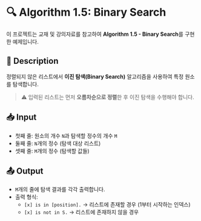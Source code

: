# 🔍 Algorithm 1.5: Binary Search

이 프로젝트는 교재 및 강의자료를 참고하여 **Algorithm 1.5 - Binary Search**를 구현한 예제입니다.

## 📘 Description

정렬되지 않은 리스트에서 **이진 탐색(Binary Search)** 알고리즘을 사용하여 특정 원소를 탐색합니다.  
> ⚠️ 입력된 리스트는 먼저 **오름차순으로 정렬**한 후 이진 탐색을 수행해야 합니다.

## 📥 Input

- 첫째 줄: 원소의 개수 `N`과 탐색할 정수의 개수 `M`
- 둘째 줄: `N`개의 정수 (탐색 대상 리스트)
- 셋째 줄: `M`개의 정수 (탐색할 값들)

## 📤 Output

- `M`개의 줄에 탐색 결과를 각각 출력합니다.
- 출력 형식:
  - `[x] is in [position].` → 리스트에 존재할 경우 (1부터 시작하는 인덱스)
  - `[x] is not in S.` → 리스트에 존재하지 않을 경우